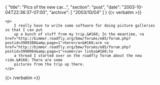 {
  "title": "Pics of the new car...",
  "section": "post",
  "date": "2003-10-04T22:36:37-07:00",
  "archive": [
    "2003/10/04"
  ]
}
{{< verbatim >}}

    <p>
        I really have to write some software for doing picture galleries so that I can put
        up a bunch of stuff from my trip.&#160; In the meantime, <a href="http://bimmer.roadfly.org/bmw/forums/e85/forum.php?postid=3989380&amp;page=1">here</a>&#160;are <a href="http://bimmer.roadfly.org/bmw/forums/e85/forum.php?postid=3990064&amp;page=1">some</a> links&#160;to
        a thread I started over on the roadfly forum about the new ride.&#160; There are some
        pictures from the trip up there.
    </p>

{{< /verbatim >}}
